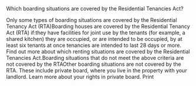 Which boarding situations are covered by the Residential Tenancies Act?

Only some types of boarding situations are covered by the Residential Tenancy Act (RTA)Boarding houses are covered by the Residential Tenancy Act (RTA) if:they have facilities for joint use by the tenants (for example, a shared kitchen)
they are occupied, or are intended to be occupied, by at least six tenants at once
tenancies are intended to last 28 days or more.
Find out more about which renting situations are covered by the Residential Tenancies Act.Boarding situations that do not meet the above criteria are not covered by the RTAOther boarding situations are not covered by the RTA. These include private board, where you live in the property with your landlord. Learn more about your rights in private board.  Print 